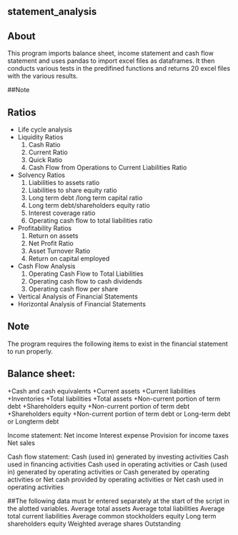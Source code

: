 ## statement_analysis

## About
This program imports balance sheet, income statement and cash flow statement and uses pandas to import excel files as dataframes.
It then conducts various tests in the predifined functions and returns 20 excel files with the various results.

##Note 

## Ratios
+ Life cycle analysis
+ Liquidity Ratios
  1.  Cash Ratio
  2.  Current Ratio
  3.  Quick Ratio
  4.  Cash Flow from Operations to Current Liabilities Ratio
+ Solvency Ratios
  1.  Liabilities to assets ratio
  2.  Liabilities to share equity ratio
  3.  Long term debt /long term capital ratio
  4.  Long term debt/shareholders equity ratio
  5.  Interest coverage ratio 
  6.  Operating cash flow to total liabilities ratio
+ Profitability Ratios
  1.  Return on assets
  2.  Net Profit Ratio
  3.  Asset Turnover Ratio
  4.  Return on capital employed
+ Cash Flow Analysis
  1.  Operating Cash Flow to Total Liabilities
  2.  Operating cash flow to cash dividends
  3.  Operating cash flow per share
+ Vertical Analysis of Financial Statements
+ Horizontal Analysis of Financial Statements

## Note
The program requires the following items to exist in the financial statement to run properly.

## Balance sheet:
+Cash and cash equivalents
+Current assets
+Current liabilities
+Inventories
+Total liabilities
+Total assets
+Non-current portion of term debt
+Shareholders equity
+Non-current portion of term debt
+Shareholders equity
+Non-current portion of term debt or Long-term debt or Longterm debt

Income statement:
    Net income
    Interest expense
    Provision for income taxes
    Net sales

Cash flow statement:
    Cash (used in) generated by investing activities
    Cash used in financing activities
    Cash used in operating activities or Cash (used in) generated by operating activities  or 
    Cash generated by operating activities  or Net cash provided by operating activities  or 
    Net cash used in operating activities 

##The following data must br entered separately at the start of the script in the alotted variables.
    Average total assets
    Average total liabilities
    Average total current liabilities
    Average common stockholders equity
    Long term shareholders equity
    Weighted average shares Outstanding

